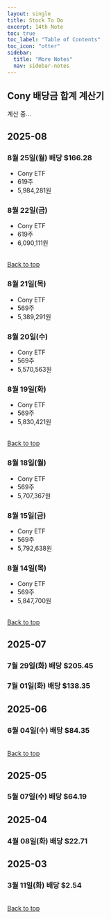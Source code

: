 ```yaml
---
layout: single
title: Stock To Do
excerpt: 14th Note
toc: true
toc_label: "Table of Contents"
toc_icon: "otter"
sidebar:
  title: "More Notes"
  nav: sidebar-notes
---
```


<!DOCTYPE html>
<html lang="ko">
<head>
  <meta charset="UTF-8">
  <title>배당 합계 자동 계산기</title>
</head>
<body>
  <h2>Cony 배당금 합계 계산기</h2>
  <div id="result">계산 중...</div>

  <script>
    const targetUrl = "https://bjlim413.github.io/notes/14_stock_to_do_note/";

    // 1. 환율 API (exchangerate.host는 무료)
    const exchangeApi = "https://api.exchangerate.host/latest?base=USD&symbols=KRW";

    // 2. 환율 먼저 가져오기
    fetch(exchangeApi)
      .then(res => res.json())
      .then(rateData => {
        const exchangeRate = rateData.rates.KRW;  // 오늘의 USD→KRW 환율

        // 3. 배당 페이지 데이터 가져오기
        fetch(targetUrl)
          .then(res => res.text())
          .then(html => {
            const parser = new DOMParser();
            const doc = parser.parseFromString(html, "text/html");
            const textContent = doc.body.innerText;

            // 4. "배당 $금액"만 추출
            const regex = /배당\s*\$?([\d,.]+)/g;
            let match;
            let total = 0;

            while ((match = regex.exec(textContent)) !== null) {
              const value = parseFloat(match[1].replace(/,/g, ""));
              total += value;
            }

            // 5. 환율 적용 결과 계산
            const totalKRW = total * exchangeRate;

            // 6. 화면 출력
            document.getElementById("result").innerHTML = `
              <p>총 배당금 (USD): <b>$${total.toFixed(2)}</b></p>
              <p>오늘 환율 (${exchangeRate.toFixed(2)}원) 적용: 
                 <b>₩${totalKRW.toLocaleString()}</b></p>
            `;
          })
          .catch(err => {
            document.getElementById("result").innerText = "배당 데이터를 불러올 수 없습니다.";
            console.error(err);
          });
      })
      .catch(err => {
        document.getElementById("result").innerText = "환율 데이터를 불러올 수 없습니다.";
        console.error(err);
      });
  </script>
</body>
</html>

## 2025-08

### 8월 25일(월) 배당 $166.28
- Cony ETF
- 619주
- 5,984,281원

### 8월 22일(금)
- Cony ETF
- 619주
- 6,090,111원

<br>
<a href="#" class="btn btn--success">Back to top</a>
<br> 

### 8월 21일(목)
- Cony ETF
- 569주
- 5,389,291원

### 8월 20일(수)
- Cony ETF
- 569주
- 5,570,563원
  
### 8월 19일(화)
- Cony ETF
- 569주
- 5,830,421원

<br>
<a href="#" class="btn btn--success">Back to top</a>
<br> 

### 8월 18일(월)
- Cony ETF
- 569주
- 5,707,367원
  
### 8월 15일(금)
- Cony ETF
- 569주
- 5,792,638원

### 8월 14일(목)
- Cony ETF
- 569주
- 5,847,700원

<br>
<a href="#" class="btn btn--success">Back to top</a>
<br> 

## 2025-07

### 7월 29일(화) 배당 $205.45

### 7월 01일(화) 배당 $138.35

## 2025-06

### 6월 04일(수) 배당 $84.35

<br>
<a href="#" class="btn btn--success">Back to top</a>
<br> 

## 2025-05

### 5월 07일(수) 배당 $64.19

## 2025-04

### 4월 08일(화) 배당 $22.71

## 2025-03

### 3월 11일(화) 배당 $2.54

<br>
<a href="#" class="btn btn--success">Back to top</a>
<br> 
